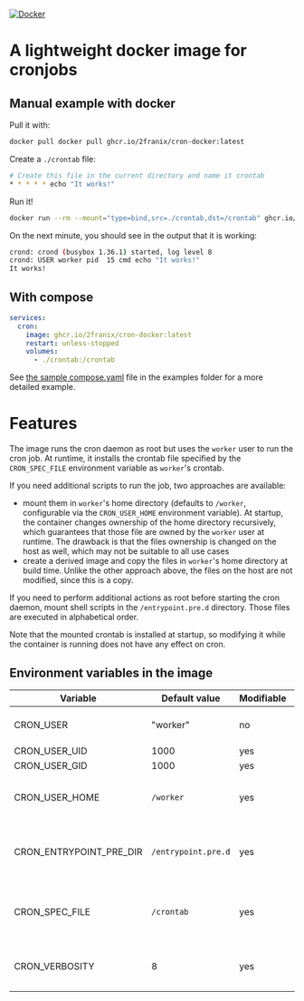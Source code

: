[![Docker](https://github.com/2franix/cron-docker/actions/workflows/docker-publish.yml/badge.svg)](https://github.com/2franix/cron-docker/actions/workflows/docker-publish.yml)

# A lightweight docker image for cronjobs

## Manual example with docker

Pull it with:

``` sh
docker pull docker pull ghcr.io/2franix/cron-docker:latest
```

Create a `./crontab` file:

``` sh
# Create this file in the current directory and name it crontab
* * * * * echo "It works!"
```

Run it!

``` sh
docker run --rm --mount="type=bind,src=./crontab,dst=/crontab" ghcr.io/2franix/cron-docker:latest
```

On the next minute, you should see in the output that it is working:

``` sh
crond: crond (busybox 1.36.1) started, log level 8
crond: USER worker pid  15 cmd echo "It works!"
It works!
```

## With compose

``` yaml
services:
  cron:
    image: ghcr.io/2franix/cron-docker:latest
    restart: unless-stopped
    volumes:
      - ./crontab:/crontab
```

See [the sample compose.yaml](https://github.com/2franix/cron-docker/tree/main/examples/compose) file in the examples folder for a more detailed example.

# Features

The image runs the cron daemon as root but uses the `worker` user to run the cron job.
At runtime, it installs the crontab file specified by the `CRON_SPEC_FILE` environment variable as `worker`'s crontab.

If you need additional scripts to run the job, two approaches are available:
- mount them in `worker`'s home directory (defaults to `/worker`, configurable via the `CRON_USER_HOME` environment variable). At startup, the container changes ownership of the home directory recursively, which guarantees that those file are owned by the `worker` user at runtime. The drawback is that the files ownership is changed on the host as well, which may not be suitable to all use cases
- create a derived image and copy the files in `worker`'s home directory at build time. Unlike the other approach above, the files on the host  are not modified, since this is a copy.

If you need to perform additional actions as root before starting the cron daemon, mount shell scripts in the `/entrypoint.pre.d` directory. Those files are executed in alphabetical order.

Note that the mounted crontab is installed at startup, so modifying it while the container is running does not have any effect on cron.

## Environment variables in the image

| Variable                | Default value       | Modifiable | Notes                                                                       |
|-------------------------|---------------------|------------|-----------------------------------------------------------------------------|
| CRON_USER               | "worker"            | no         | Set at build time, cannot be changed.                                       |
| CRON_USER_UID           | 1000                | yes        |                                                                             |
| CRON_USER_GID           | 1000                | yes        |                                                                             |
| CRON_USER_HOME          | `/worker`           | yes        | See CRON_SPEC_FILE if you change this variable.                             |
| CRON_ENTRYPOINT_PRE_DIR | `/entrypoint.pre.d` | yes        | Optional folder containing scripts to execute as root before starting cron. |
| CRON_SPEC_FILE          | `/crontab`          | yes        | Contains the crontab definition, as expected by cron.                       |
| CRON_VERBOSITY          | 8                   | yes        | A value between 0 (max) and 8 (min) to control cron's verbosity.            |
